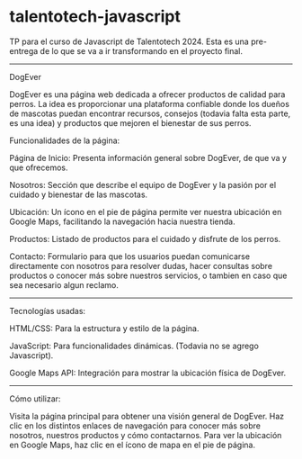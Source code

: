 # talentotech-javascript


TP para el curso de Javascript de Talentotech 2024. Esta es una pre-entrega de lo que se va a ir transformando en el proyecto final.


-------------------------


DogEver

DogEver es una página web dedicada a ofrecer productos de calidad para perros. La idea es proporcionar una plataforma confiable donde los dueños de mascotas puedan encontrar recursos, consejos (todavia falta esta parte, es una idea) y productos que mejoren el bienestar de sus perros.

Funcionalidades de la página:

Página de Inicio: Presenta información general sobre DogEver, de que va y que ofrecemos.

Nosotros: Sección que describe el equipo de DogEver y la pasión por el cuidado y bienestar de las mascotas.

Ubicación: Un ícono en el pie de página permite ver nuestra ubicación en Google Maps, facilitando la navegación hacia nuestra tienda.

Productos: Listado de productos para el cuidado y disfrute de los perros.

Contacto: Formulario para que los usuarios puedan comunicarse directamente con nosotros para resolver dudas, hacer consultas sobre productos o conocer más sobre nuestros servicios, o tambien en caso que sea necesario algun reclamo.


-------------------------


Tecnologías usadas:

HTML/CSS: Para la estructura y estilo de la página.

JavaScript: Para funcionalidades dinámicas. (Todavia no se agrego Javascript).

Google Maps API: Integración para mostrar la ubicación física de DogEver.


-------------------------


Cómo utilizar:

Visita la página principal para obtener una visión general de DogEver. 
Haz clic en los distintos enlaces de navegación para conocer más sobre nosotros, nuestros productos y cómo contactarnos.
Para ver la ubicación en Google Maps, haz clic en el ícono de mapa en el pie de página.

